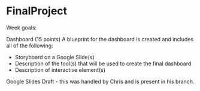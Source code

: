 # FinalProject

Week goals:

Dashboard (15 points)
A blueprint for the dashboard is created and includes all of the following:
- Storyboard on a Google Slide(s)
- Description of the tool(s) that will be used to create the final dashboard
- Description of interactive element(s)

Google Slides Draft - this was handled by Chris and is present in his branch.
